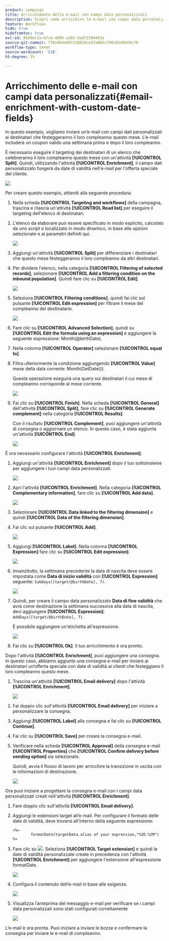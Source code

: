 ```yaml
---
product: campaign
title: Arricchimento delle e-mail con campi data personalizzati
description: Scopri come arricchire le e-mail con campi data personalizzati
feature: Workflows
hide: true
hidefromtoc: true
exl-id: 85e0ec2a-b7cb-4d0b-a281-9ad72594403a
source-git-commit: 776c664a99721063dce5fa003cf40c81d94f8c78
workflow-type: tm+mt
source-wordcount: '538'
ht-degree: 3%

---
```


# Arricchimento delle e-mail con campi data personalizzati{#email-enrichment-with-custom-date-fields}



In questo esempio, vogliamo inviare un’e-mail con campi dati personalizzati ai destinatari che festeggeranno il loro compleanno questo mese. L’e-mail includerà un coupon valido una settimana prima e dopo il loro compleanno.

È necessario eseguire il targeting dei destinatari di un elenco che celebreranno il loro compleanno questo mese con un&#39;attività **[!UICONTROL Split]**. Quindi, utilizzando l&#39;attività **[!UICONTROL Enrichment]**, il campo dati personalizzato fungerà da date di validità nell&#39;e-mail per l&#39;offerta speciale del cliente.

![](assets/uc_enrichment.png)

Per creare questo esempio, attieniti alla seguente procedura:

1. Nella scheda **[!UICONTROL Targeting and workflows]** della campagna, trascina e rilascia un&#39;attività **[!UICONTROL Read list]** per eseguire il targeting dell&#39;elenco di destinatari.
1. L’elenco da elaborare può essere specificato in modo esplicito, calcolato da uno script o localizzato in modo dinamico, in base alle opzioni selezionate e ai parametri definiti qui.

   ![](assets/uc_enrichment_1.png)

1. Aggiungi un&#39;attività **[!UICONTROL Split]** per differenziare i destinatari che questo mese festeggeranno il loro compleanno da altri destinatari.
1. Per dividere l&#39;elenco, nella categoria **[!UICONTROL Filtering of selected records]**, selezionare **[!UICONTROL Add a filtering condition on the inbound population]**. Quindi fare clic su **[!UICONTROL Edit]**.

   ![](assets/uc_enrichment_2.png)

1. Seleziona **[!UICONTROL Filtering conditions]**, quindi fai clic sul pulsante **[!UICONTROL Edit expression]** per filtrare il mese del compleanno del destinatario.

   ![](assets/uc_enrichment_3.png)

1. Fare clic su **[!UICONTROL Advanced Selection]**, quindi su **[!UICONTROL Edit the formula using an expression]** e aggiungere la seguente espressione: Month(@birthDate).
1. Nella colonna **[!UICONTROL Operator]** selezionare **[!UICONTROL equal to]**.
1. Filtra ulteriormente la condizione aggiungendo **[!UICONTROL Value]** mese della data corrente: Month(GetDate()).

   Questa operazione eseguirà una query sui destinatari il cui mese di compleanno corrisponde al mese corrente.

   ![](assets/uc_enrichment_4.png)

1. Fai clic su **[!UICONTROL Finish]**. Nella scheda **[!UICONTROL General]** dell&#39;attività **[!UICONTROL Split]**, fare clic su **[!UICONTROL Generate complement]** nella categoria **[!UICONTROL Results]**.

   Con il risultato **[!UICONTROL Complement]**, puoi aggiungere un&#39;attività di consegna o aggiornare un elenco. In questo caso, è stata aggiunta un&#39;attività **[!UICONTROL End]**.

   ![](assets/uc_enrichment_6.png)

È ora necessario configurare l&#39;attività **[!UICONTROL Enrichment]**:

1. Aggiungi un&#39;attività **[!UICONTROL Enrichment]** dopo il tuo sottoinsieme per aggiungere i tuoi campi data personalizzati.

   ![](assets/uc_enrichment_7.png)

1. Apri l&#39;attività **[!UICONTROL Enrichment]**. Nella categoria **[!UICONTROL Complementary information]**, fare clic su **[!UICONTROL Add data]**.

   ![](assets/uc_enrichment_8.png)

1. Selezionare **[!UICONTROL Data linked to the filtering dimension]** e quindi **[!UICONTROL Data of the filtering dimension]**.
1. Fai clic sul pulsante **[!UICONTROL Add]**.

   ![](assets/uc_enrichment_9.png)

1. Aggiungi **[!UICONTROL Label]**. Nella colonna **[!UICONTROL Expression]** fare clic su **[!UICONTROL Edit expression]**.

   ![](assets/uc_enrichment_10.png)

1. Innanzitutto, la settimana precedente la data di nascita deve essere impostata come **Data di inizio validità** con **[!UICONTROL Expression]** seguente: `SubDays([target/@birthDate], 7)`.

   ![](assets/uc_enrichment_11.png)

1. Quindi, per creare il campo data personalizzato **Data di fine validità** che avrà come destinazione la settimana successiva alla data di nascita, devi aggiungere **[!UICONTROL Expression]**: `AddDays([target/@birthDate], 7)`.

   È possibile aggiungere un&#39;etichetta all&#39;espressione.

   ![](assets/uc_enrichment_12.png)

1. Fai clic su **[!UICONTROL Ok]**. Il tuo arricchimento è ora pronto.

Dopo l&#39;attività **[!UICONTROL Enrichment]**, puoi aggiungere una consegna. In questo caso, abbiamo aggiunto una consegna e-mail per inviare ai destinatari un’offerta speciale con date di validità ai clienti che festeggiano il loro compleanno questo mese.

1. Trascina un&#39;attività **[!UICONTROL Email delivery]** dopo l&#39;attività **[!UICONTROL Enrichment]**.

   ![](assets/uc_enrichment_15.png)

1. Fai doppio clic sull&#39;attività **[!UICONTROL Email delivery]** per iniziare a personalizzare la consegna.
1. Aggiungi **[!UICONTROL Label]** alla consegna e fai clic su **[!UICONTROL Continue]**.
1. Fai clic su **[!UICONTROL Save]** per creare la consegna e-mail.
1. Verificare nella scheda **[!UICONTROL Approval]** della consegna e-mail **[!UICONTROL Properties]** che **[!UICONTROL Confirm delivery before sending option]** sia selezionato.

   Quindi, avvia il flusso di lavoro per arricchire la transizione in uscita con le informazioni di destinazione.

   ![](assets/uc_enrichment_18.png)

Ora puoi iniziare a progettare la consegna e-mail con i campi data personalizzati creati nell&#39;attività **[!UICONTROL Enrichment]**.

1. Fare doppio clic sull&#39;attività **[!UICONTROL Email delivery]**.
1. Aggiungi le estensioni target all’e-mail. Per configurare il formato delle date di validità, deve trovarsi all’interno della seguente espressione:

   ```
   <%=
           formatDate(targetData.alias of your expression,"%2D.%2M")  %>
   ```

1. Fare clic su ![](assets/uc_enrichment_16.png). Seleziona **[!UICONTROL Target extension]** e quindi le date di validità personalizzate create in precedenza con l&#39;attività **[!UICONTROL Enrichment]** per aggiungere l&#39;estensione all&#39;espressione formatDate.

   ![](assets/uc_enrichment_19.png)

1. Configura il contenuto dell’e-mail in base alle esigenze.

   ![](assets/uc_enrichment_17.png)

1. Visualizza l’anteprima del messaggio e-mail per verificare se i campi data personalizzati sono stati configurati correttamente

   ![](assets/uc_enrichment_20.png)

L’e-mail è ora pronta. Puoi iniziare a inviare le bozze e confermare la consegna per inviare le e-mail di compleanno.
